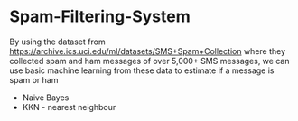 # Spam-Filtering-System
By using the dataset from https://archive.ics.uci.edu/ml/datasets/SMS+Spam+Collection where they collected spam and ham messages of over 5,000+ SMS messages, we can use basic machine learning from these data to estimate if a message is spam or ham
<ul>
<li>Naive Bayes</li>
<li> KKN - nearest neighbour </li
</ul>
